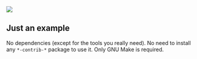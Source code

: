 
<img src="/img/512Px-161.png" />

## Just an example

No dependencies (except for the tools you really need).
No need to install any `*-contrib-*` package to use it. 
Only GNU Make is required.

